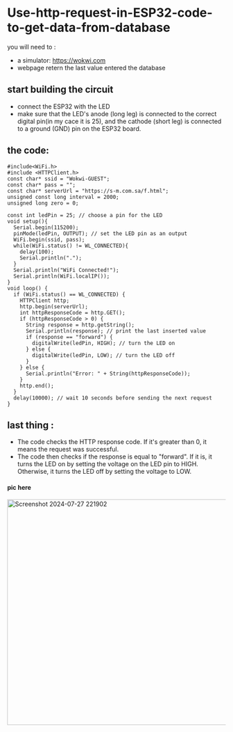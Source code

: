 # Use-http-request-in-ESP32-code-to-get-data-from-database

you will need to :
- a simulator: https://wokwi.com
- webpage retern the last value entered the database

## start building the circuit 
- connect the ESP32 with the LED
- make sure that the LED's anode (long leg) is connected to the correct digital pin(in my cace it is 25), and the cathode (short leg) is connected to a ground (GND) pin on the ESP32 board.

## the code:
```
#include<WiFi.h>
#include <HTTPClient.h>
const char* ssid = "Wokwi-GUEST";
const char* pass = "";
const char* serverUrl = "https://s-m.com.sa/f.html";
unsigned const long interval = 2000;
unsigned long zero = 0;

const int ledPin = 25; // choose a pin for the LED
void setup(){
  Serial.begin(115200);
  pinMode(ledPin, OUTPUT); // set the LED pin as an output
  WiFi.begin(ssid, pass);
  while(WiFi.status() != WL_CONNECTED){
    delay(100);
    Serial.println(".");
  }
  Serial.println("WiFi Connected!");
  Serial.println(WiFi.localIP());
}
void loop() {
  if (WiFi.status() == WL_CONNECTED) {
    HTTPClient http;
    http.begin(serverUrl);
    int httpResponseCode = http.GET();
    if (httpResponseCode > 0) {
      String response = http.getString();
      Serial.println(response); // print the last inserted value
      if (response == "forward") {
        digitalWrite(ledPin, HIGH); // turn the LED on
      } else {
        digitalWrite(ledPin, LOW); // turn the LED off
      }
    } else {
      Serial.println("Error: " + String(httpResponseCode));
    }
    http.end();
  }
  delay(10000); // wait 10 seconds before sending the next request
} 
```
## last thing :
- The code checks the HTTP response code. If it's greater than 0, it means the request was successful.
- The code then checks if the response is equal to "forward". If it is, it turns the LED on by setting the voltage on the LED pin to HIGH. Otherwise, it turns the LED off by setting the voltage to LOW.

#### pic here 

<img width="519" alt="Screenshot 2024-07-27 221902" src="https://github.com/user-attachments/assets/5022244c-d4bb-4936-ab9e-e0060a2cc7c2">
